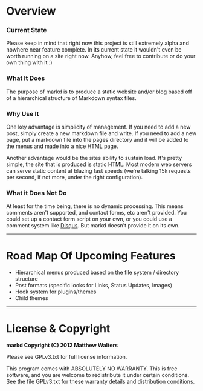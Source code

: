 # Overview
### Current State
Please keep in mind that right now this project is still extremely alpha and nowhere near feature complete.  In its current state it wouldn't even be worth running on a site right now.  Anyhow, feel free to contribute or do your own thing with it :)

### What It Does 
The purpose of markd is to produce a static website and/or blog based off of a hierarchical structure of Markdown syntax files.

### Why Use It
One key advantage is simplicity of management.  If you need to add a new post, simply create a new markdown file and write.  If you need to add a new page, put a markdown file into the pages directory and it will be added to the menus and made into a nice HTML page.

Another advantage would be the sites ability to sustain load.  It's pretty simple, the site that is produced is static HTML.  Most modern web servers can serve static content at blazing fast speeds (we're talking 15k requests per second, if not more, under the right configuration).

### What it Does Not Do
At least for the time being, there is no dynamic processing.  This means comments aren't supported, and contact forms, etc aren't provided.  You could set up a contact form script on your own, or you could use a comment system like [Disqus](http://disqus.com/).  But markd doesn't provide it on its own.

---

# Road Map Of Upcoming Features
* Hierarchical menus produced based on the file system / directory structure
* Post formats (specific looks for Links, Status Updates, Images)
* Hook system for plugins/themes
* Child themes

---

# License & Copyright
**markd Copyright (C) 2012  Matthew Walters**

Please see GPLv3.txt for full license information.

This program comes with ABSOLUTELY NO WARRANTY. This is free software, and you are welcome to redistribute it under certain conditions. See the file GPLv3.txt for these warranty details and distribution conditions.
